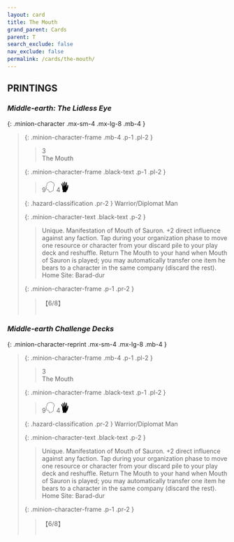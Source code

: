 ```yaml
---
layout: card
title: The Mouth
grand_parent: Cards
parent: T
search_exclude: false
nav_exclude: false
permalink: /cards/the-mouth/
---
```


## PRINTINGS


### _Middle-earth: The Lidless Eye_

{: .minion-character .mx-sm-4 .mx-lg-8 .mb-4 }
> {: .minion-character-frame .mb-4 .p-1 .pl-2 }
> > <div class="hazard-mp">3</div>
> > <div class="card-name">The Mouth</div>
>
> {: .minion-character-frame .black-text .p-1 .pl-2 }
> > 9![](/assets/images/mind.svg) 4![](/assets/images/di.svg)
>
> {: .hazard-classification .pr-2 }
> Warrior/Diplomat Man
>
> {: .minion-character-text .black-text .p-2 }
> > Unique. Manifestation of Mouth of Sauron. +2 direct influence against any faction. Tap during your organization phase to move one resource or character from your discard pile to your play deck and reshuffle. Return The Mouth to your hand when Mouth of Sauron is played; you may automatically transfer one item he bears to a character in the same company (discard the rest).   Home Site: Barad-dur 
>
> {: .minion-character-frame .p-1 .pr-2 }
> > <div class="card-shield">【6/8】</div>
> > <div class="card-corruption-white">&nbsp;</div>

### _Middle-earth Challenge Decks_

{: .minion-character-reprint .mx-sm-4 .mx-lg-8 .mb-4 }
> {: .minion-character-frame .mb-4 .p-1 .pl-2 }
> > <div class="hazard-mp">3</div>
> > <div class="card-name">The Mouth</div>
>
> {: .minion-character-frame .black-text .p-1 .pl-2 }
> > 9![](/assets/images/mind.svg) 4![](/assets/images/di.svg)
>
> {: .hazard-classification .pr-2 }
> Warrior/Diplomat Man
>
> {: .minion-character-text .black-text .p-2 }
> > Unique. Manifestation of Mouth of Sauron. +2 direct influence against any faction. Tap during your organization phase to move one resource or character from your discard pile to your play deck and reshuffle. Return The Mouth to your hand when Mouth of Sauron is played; you may automatically transfer one item he bears to a character in the same company (discard the rest).   Home Site: Barad-dur 
>
> {: .minion-character-frame .p-1 .pr-2 }
> > <div class="card-shield">【6/8】</div>
> > <div class="card-corruption-white">&nbsp;</div>
